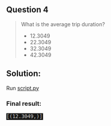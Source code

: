 ## Question 4 

>What is the average trip duration?
>
>- 12.3049
>- 22.3049
>- 32.3049
>- 42.3049


## Solution:

Run [script.py](../script.py)

### Final result:
![result](question_4.png)